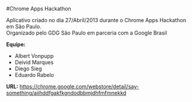 #Chrome Apps Hackathon

Aplicativo criado no dia 27/Abril/2013 durante o Chrome Apps Hackathon em São Paulo.  
Organizado pelo GDG São Paulo em parceria com a Google Brasil

**Equipe:**
- Albert Vonpupp
- Deivid Marques
- Diego Sieg
- Eduardo Rabelo

**URL:**
https://chrome.google.com/webstore/detail/say-something/aiihddfgakfkgndodbbmjdhfmfmnekkd
